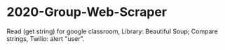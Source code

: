 # 2020-Group-Web-Scraper
Read (get string) for google classroom,
  Library: Beautiful Soup;
Compare strings,
Twilio: alert "user".
